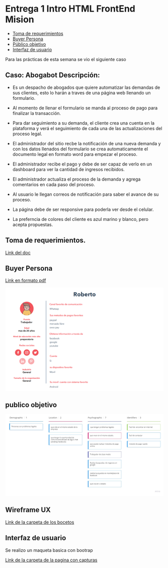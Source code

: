 # Entrega 1 Intro HTML FrontEnd Mision




* [Toma de requerimientos]()
* [Buyer Persona]()
* [Público objetivo]()
* [Interfaz de usuario]()


Para las prácticas de esta semana se vio el siguiente caso

## Caso: Abogabot Descripción:

* Es un despacho de abogados que quiere automatizar las demandas de sus clientes, esto lo harán a traves de una página web llenando un formulario.

* Al momento de llenar el formulario se manda al proceso de pago para finalizar la transacción.

* Para dar seguimiento a su demanda, el cliente crea una cuenta en la plataforma y verá el seguimiento de cada una de las actualizaciones del proceso legal.

* El administrador del sitio recbe la notificación de una nueva demanda y con los datos llenados del formulario se crea automaticamente el documento legal en formato word para empezar el proceso.

* El administrador recibe el pago y debe de ser capaz de verlo en un dashboard para ver la cantidad de ingresos recibidos.

* El administrador actualiza el proceso de la demanda y agrega comentarios en cada paso del proceso.

* Al usuario le llegan correos de notificación para saber el avance de su proceso.

* La página debe de ser responsive para poderla ver desde el celular.

* La preferncia de colores del cliente es azul marino y blanco, pero acepta propuestas.
 
## Toma de requerimientos. 

[Link del doc](https://github.com/ChristianDeM/Entrega-1-Intro-HTML-FrontEnd-Mision/blob/main/1.-Reqierimientos.doc)

## Buyer Persona

[Link en formato pdf]()

![Drag Racing](https://raw.githubusercontent.com/ChristianDeM/Entrega-1-Intro-HTML-FrontEnd-Mision/main/buyer%20persona/pic1.png)

## publico objetivo 

![Drag Racing](https://raw.githubusercontent.com/ChristianDeM/Entrega-1-Intro-HTML-FrontEnd-Mision/main/publico%20objetivo/Target%20Audience%20Template.jpg)

## Wireframe UX

[Link de la carpeta de los bocetos ](https://github.com/ChristianDeM/Entrega-1-Intro-HTML-FrontEnd-Mision/blob/main/UX/UX.md)

##  Interfaz de usuario

Se realizo un maqueta basica con bootrap

[Link de la carpeta de la pagina con capturas ]()

